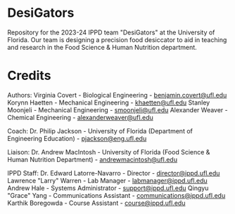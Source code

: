 # DesiGators
Repository for the 2023-24 IPPD team "DesiGators" at the University of Florida. Our team is designing a precision food desiccator to aid in teaching and research in the Food Science &amp; Human Nutrition department.

# Credits
Authors: 
  Virginia Covert  - Biological Engineering - benjamin.covert@ufl.edu 
  Korynn Haetten   - Mechanical Engineering - khaetten@ufl.edu
  Stanley Moonjeli - Mechanical Engineering - smoonjeli@ufl.edu
  Alexander Weaver - Chemical Engineering   - alexanderweaver@ufl.edu

Coach:
  Dr. Philip Jackson - University of Florida (Department of Engineering Education) - pjackson@eng.ufl.edu

Liaison:
  Dr. Andrew MacIntosh - University of Florida (Food Science & Human Nutrition Department) - andrewmacintosh@ufl.edu

IPPD Staff:
  Dr. Edward Latorre-Navarro - Director                 - director@ippd.ufl.edu
  Lawrence "Larry" Warren    - Lab Manager              - labmanager@ippd.ufl.edu
  Andrew Hale                - Systems Administrator    - support@ippd.ufl.edu
  Qingyu "Grace" Yang        - Communications Assistant - communications@ippd.ufl.edu
  Karthik Boregowda          - Course Assistant         - course@ippd.ufl.edu
  
